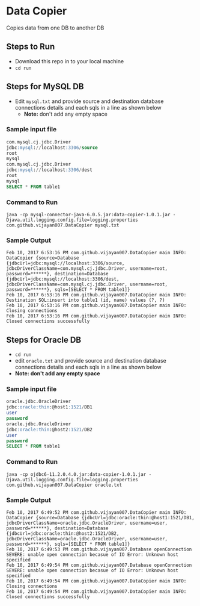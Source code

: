 # Data Copier
Copies data from one DB to another DB

## Steps to Run
- Download this repo in to your local machine
- `cd run`

## Steps for MySQL DB
- Edit `mysql.txt` and provide source and destination database connections details and each sqls in a line as shown below 
  - **Note:** don't add any empty space

### Sample input file
```sql
com.mysql.cj.jdbc.Driver
jdbc:mysql://localhost:3306/source
root
mysql
com.mysql.cj.jdbc.Driver
jdbc:mysql://localhost:3306/dest
root
mysql
SELECT * FROM table1
```
### Command to Run
`java -cp mysql-connector-java-6.0.5.jar:data-copier-1.0.1.jar -Djava.util.logging.config.file=logging.properties com.github.vijayan007.DataCopier mysql.txt`

### Sample Output
```
Feb 10, 2017 6:53:16 PM com.github.vijayan007.DataCopier main INFO: DataCopier {source=Database {jdbcUrl=jdbc:mysql://localhost:3306/source, jdbcDriverClassName=com.mysql.cj.jdbc.Driver, username=root, password=******}, destination=Database {jdbcUrl=jdbc:mysql://localhost:3306/dest, jdbcDriverClassName=com.mysql.cj.jdbc.Driver, username=root, password=******}, sqls=[SELECT * FROM table1]}
Feb 10, 2017 6:53:16 PM com.github.vijayan007.DataCopier main INFO: Destination SQL:insert into table1 (id, name) values (?, ?)
Feb 10, 2017 6:53:16 PM com.github.vijayan007.DataCopier main INFO: Closing connections
Feb 10, 2017 6:53:16 PM com.github.vijayan007.DataCopier main INFO: Closed connections successfully
```
## Steps for Oracle DB
- `cd run`
- edit `oracle.txt` and provide source and destination database connections details and each sqls in a line as shown below 
- **Note: don't add any empty space**
### Sample input file
```sql
oracle.jdbc.OracleDriver
jdbc:oracle:thin:@host1:1521/DB1
user
password
oracle.jdbc.OracleDriver
jdbc:oracle:thin:@host2:1521/DB2
user
password
SELECT * FROM table1
```
### Command to Run
`java -cp ojdbc6-11.2.0.4.0.jar:data-copier-1.0.1.jar -Djava.util.logging.config.file=logging.properties com.github.vijayan007.DataCopier oracle.txt`

### Sample Output
```
Feb 10, 2017 6:49:52 PM com.github.vijayan007.DataCopier main INFO: DataCopier {source=Database {jdbcUrl=jdbc:oracle:thin:@host1:1521/DB1, jdbcDriverClassName=oracle.jdbc.OracleDriver, username=user, password=******}, destination=Database {jdbcUrl=jdbc:oracle:thin:@host2:1521/DB2, jdbcDriverClassName=oracle.jdbc.OracleDriver, username=user, password=******}, sqls=[SELECT * FROM table1]}
Feb 10, 2017 6:49:53 PM com.github.vijayan007.Database openConnection SEVERE: unable open connection becasue of IO Error: Unknown host specified 
Feb 10, 2017 6:49:54 PM com.github.vijayan007.Database openConnection SEVERE: unable open connection becasue of IO Error: Unknown host specified 
Feb 10, 2017 6:49:54 PM com.github.vijayan007.DataCopier main INFO: Closing connections
Feb 10, 2017 6:49:54 PM com.github.vijayan007.DataCopier main INFO: Closed connections successfully
```
